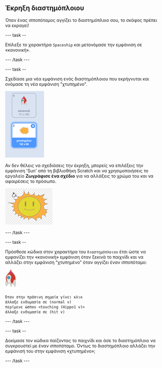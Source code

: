 ## Έκρηξη διαστημόπλοιου

Όταν ένας ιπποπόταμος αγγίζει το διαστημόπλοιο σου, το σκάφος πρέπει να εκραγεί!

\--- task --

Επίλεξε το χαρακτήρα `Spaceship` και μετονόμασε την εμφάνιση σε «κανονική».

\--- /task \---

\--- task --

Σχεδίασε μια νέα εμφάνιση ενός διαστημόπλοιου που εκρήγνυται και ονόμασε τη νέα εμφάνιση "χτυπημένο".

![screenshot](images/invaders-spaceship-costumes.png)

Αν δεν θέλεις να σχεδιάσεις την έκρηξη, μπορείς να επιλέξεις την εμφάνιση 'Sun' από τη βιβλιοθήκη Scratch και να χρησιμοποιήσεις το εργαλείο **Ζωγράφισε ένα σχέδιο** για να αλλάξεις το χρώμα του και να αφαιρέσεις το πρόσωπο.

![screenshot](images/invaders-sun.png)

\--- /task \---

\--- task --

Πρόσθεσε κώδικα στον χαρακτήρα του `διαστημόπλοιου` έτσι ώστε να εμφανίζει την «κανονική» εμφάνιση όταν ξεκινά το παιχνίδι και να αλλάζει στην εμφάνιση "χτυπημένο" όταν αγγίζει έναν ιπποπόταμο:

![χαρακτήρας πύραυλου](images/rocket-sprite.png)

```blocks3
Όταν στην πράσινη σημαία γίνει κλικ
άλλαξε ενδυμασία σε (normal v)
περίμενε ώσπου <touching (Hippo1 v)>
άλλαξε ενδυμασία σε (hit v)
```

\--- /task \---

\--- task --

Δοκίμασε τον κώδικα παίζοντας το παιχνίδι και άσε το διαστημόπλοιο να συγκρουστεί με έναν ιπποπόταμο. Όντως το διαστημόπλοιο αλλάζει την εμφάνισή του στην εμφάνιση «χτυπημένο»;

\--- /task \---